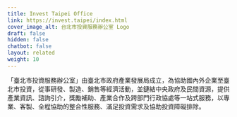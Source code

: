 ```yaml
---
title: Invest Taipei Office
link: https://invest.taipei/index.html
cover_image_alt: 台北市投資服務辦公室 Logo
draft: false
hidden: false
chatbot: false
layout: related
weight: 10
---
```

「臺北市投資服務辦公室」由臺北市政府產業發展局成立，為協助國內外企業至臺北市投資，從事研發、製造、銷售等經濟活動，並鏈結中央政府及民間資源，提供產業資訊、諮詢引介，獎勵補助、產業合作及跨部門行政協處等一站式服務，以專業、客製、全程協助的整合性服務、滿足投資需求及協助投資障礙排除。